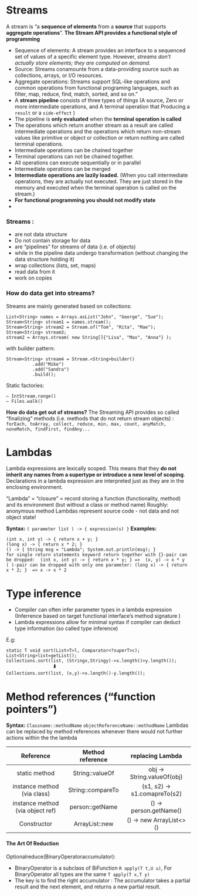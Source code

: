 # Streams
A stream is “a **sequence of elements** from a **source** that supports **aggregate operations**”.
**The Stream API provides a functional style of programming**

- Sequence of elements: A stream provides an interface to a sequenced set of values of a specific element type. 
    However, _streams don’t actually store elements; they are computed on demand_.
- Source: Streams conamounte from a data-providing source such as collections, arrays, or I/O resources. 
- Aggregate operations: Streams support SQL-like operations and common operations from functional programing languages, 
    such as filter, map, reduce, find, match, sorted, and so on.”
- A **stream pipeline** consists of three types of things (A source, Zero or more intermediate operations, and A terminal operation that
  Producing a `result` or a `side-effect` )
- The pipeline is **only evaluated** when the **terminal operation is called**
- The operations which return another stream as a result are called intermediate operations and the operations 
  which return non-stream values like primitive or object or collection or return nothing are called terminal operations.
- Intermediate operations can be chained together
- Terminal operations can not be chained together.
- All operations can execute sequentially or in parallel
- Intermediate operations can be merged
- **Intermediate operations are lazily loaded.** (When you call intermediate operations, they are actually not executed. 
  They are just stored in the memory and executed when the terminal operation is called on the stream.)
- **For functional programming you should not modify state**
- 

### Streams : 

* are not data structure
* Do not contain storage for data
* are “pipelines” for streams of data (i.e. of objects) 
* while in the pipeline data undergo transformation (without changing the data structure holding it) 
* wrap collections (lists, set, maps)
* read data from it
* work on copies

### How do data get into streams?

Streams are mainly generated based on collections:
```
List<String> names = Arrays.asList("John", "George", "Sue");   
Stream<String> stream1 = names.stream();  
Stream<String> stream2 = Stream.of("Tom", "Rita", "Mae");  
Stream<String> stream3; 
stream2 = Arrays.stream( new String[]{"Lisa", "Max", "Anna"} ); 
```

with builder pattern:
```
Stream<String> stream4 = Stream.<String>builder()                                
          .add("Mike")
          .add("Sandra")
          .build(); 
```

Static factories:
```
– IntStream.range()
– Files.walk()
```

**How do data get out of streams?**
The Streaming API provides so called “finalizing” methods (i.e. methods that do not return stream objects) : 
``forEach, toArray, collect, reduce, min, max, count, anyMatch, noneMatch, findFirst, findAny...``

# Lambdas

Lambda expressions are lexically scoped. This means that they **do not inherit any names from a supertype or introduce a new level of scoping**. 
Declarations in a lambda expression are interpreted just as they are in the enclosing environment.

“Lambda” = “closure” = record storing a function (functionality, method) and its environment (but without a class or method name) 
Roughly: anonymous method 
Lambdas represent source code - not data and not object state!

**Syntax:**  ``( parameter list ) -> { expression(s) }``
**Examples:**
````
(int x, int y) -> { return x + y; } 
(long x) -> { return x * 2; } 
() -> { String msg = "Lambda"; System.out.println(msg); }
for single return statements keyword return together with {}-pair can be dropped:  (int x, int y) -> { return x * y; } =>  (x, y) -> x * y 
( )-pair can be dropped with only one parameter: (long x) -> { return x * 2; }  => x -> x * 2 
````

# Type inference
- Compiler can often infer parameter types in a lambda expression (Inferrence based on target functional interface’s method signature )
- Lambda expressions allow for minimal syntax if compiler can deduct type information (so called type inference)

E.g: 
```
static T void sort(List<T>l, Comparator<?superT>c);
List<String>list=getList(); 
Collections.sort(list, (Stringx,Stringy)->x.length()>y.length()); 
                  🠳
Collections.sort(list, (x,y)->x.length()-y.length());
```

# Method references (“function pointers”)


**Syntax:** ``Classname::methodName``  ``objectReferenceName::methodName``
Lambdas can be replaced by method references whenever there would not further actions within the the lambda

|   Reference   | Method reference |   replacing Lambda   |
|:-------------:|    :----:   |:--------------------:|
| static method | String::valueOf       |    obj -> String.valueOf(obj)     |
|   instance method (via class)    | String::compareTo         |       (s1, s2) -> s1.comapreTo(s2)       |
| instance method (via object ref)  | person::getName        |   () -> person.getName()     |
| Constructor  | ArrayList::new        |    () -> new ArrayList<>()     |

#### The Art Of Reduction
Optional<T>reduce(BinaryOperator<T>accumulator):

- BinaryOperator is a subclass of BiFunction ``R apply(T t,U u)``, For BinaryOperator all types are the same ``T apply(T x,T y)``
- The key is to find the right accumulator : The accumulator takes a partial result and the next element, and returns a new partial result.


